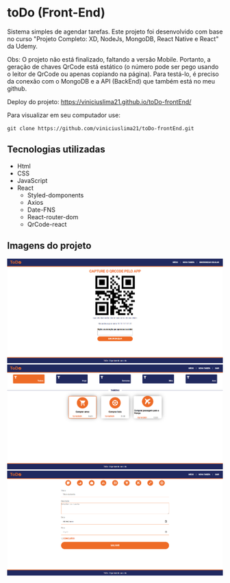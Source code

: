 # toDo (Front-End)
Sistema simples de agendar tarefas. Este projeto foi desenvolvido com base no curso "Projeto Completo: XD, NodeJs, MongoDB, React Native e React" da Udemy.

Obs: O projeto não está finalizado, faltando a versão Mobile. Portanto, a geração de chaves QrCode está estático (o número pode ser pego usando o leitor de QrCode ou apenas copiando na página). Para testá-lo, é preciso da conexão com o MongoDB e a API (BackEnd) que também está no meu github. 

Deploy do projeto:
https://viniciuslima21.github.io/toDo-frontEnd/

Para visualizar em seu computador use: 

```
git clone https://github.com/viniciuslima21/toDo-frontEnd.git
```

## Tecnologias utilizadas
* Html
* CSS
* JavaScript
* React
    * Styled-domponents
    * Axios
    * Date-FNS
    * React-router-dom
    * QrCode-react

## Imagens do projeto
![Project01](./src/assets/project01.png)
![Project01](./src/assets/project02.png)
![Project01](./src/assets/project03.png)